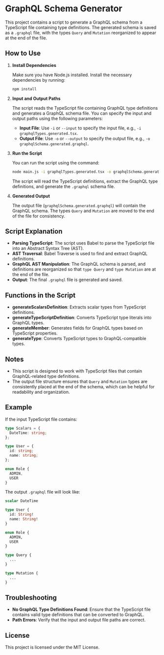 # GraphQL Schema Generator

This project contains a script to generate a GraphQL schema from a TypeScript file containing type definitions. The generated schema is saved as a `.graphql` file, with the types `Query` and `Mutation` reorganized to appear at the end of the file.

## How to Use

1. **Install Dependencies**
   
   Make sure you have Node.js installed. Install the necessary dependencies by running:
   
   ```bash
   npm install
   ```

2. **Input and Output Paths**

   The script reads the TypeScript file containing GraphQL type definitions and generates a GraphQL schema file. You can specify the input and output paths using the following parameters:
   
   - **Input File**: Use `-i` or `--input` to specify the input file, e.g., `-i graphqlTypes.generated.tsx`.
   - **Output File**: Use `-o` or `--output` to specify the output file, e.g., `-o graphqlSchema.generated.graphql`.

3. **Run the Script**

   You can run the script using the command:
   
   ```bash
   node main.js -i graphqlTypes.generated.tsx -o graphqlSchema.generated.graphql
   ```

   The script will read the TypeScript definitions, extract the GraphQL type definitions, and generate the `.graphql` schema file.

4. **Generated Output**

   The output file (`graphqlSchema.generated.graphql`) will contain the GraphQL schema. The types `Query` and `Mutation` are moved to the end of the file for consistency.

## Script Explanation

- **Parsing TypeScript**: The script uses Babel to parse the TypeScript file into an Abstract Syntax Tree (AST).
- **AST Traversal**: Babel Traverse is used to find and extract GraphQL definitions.
- **GraphQL AST Manipulation**: The GraphQL schema is parsed, and definitions are reorganized so that `type Query` and `type Mutation` are at the end of the file.
- **Output**: The final `.graphql` file is generated and saved.

## Functions in the Script

- **generateScalarsDefinition**: Extracts scalar types from TypeScript definitions.
- **generateTypeScriptDefinition**: Converts TypeScript type literals into GraphQL types.
- **generateMember**: Generates fields for GraphQL types based on TypeScript properties.
- **generateType**: Converts TypeScript types to GraphQL-compatible types.

## Notes

- This script is designed to work with TypeScript files that contain GraphQL-related type definitions.
- The output file structure ensures that `Query` and `Mutation` types are consistently placed at the end of the schema, which can be helpful for readability and organization.

## Example

If the input TypeScript file contains:

```typescript
type Scalars = {
  DateTime: string;
};

type User = {
  id: string;
  name: string;
};

enum Role {
  ADMIN,
  USER
}
```

The output `.graphql` file will look like:

```graphql
scalar DateTime

type User {
  id: String!
  name: String!
}

enum Role {
  ADMIN,
  USER
}

type Query {
  ...
}

type Mutation {
  ...
}
```

## Troubleshooting

- **No GraphQL Type Definitions Found**: Ensure that the TypeScript file contains valid type definitions that can be converted to GraphQL.
- **Path Errors**: Verify that the input and output file paths are correct.

## License

This project is licensed under the MIT License.
